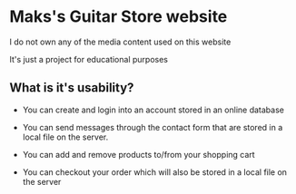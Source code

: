# Maks's Guitar Store website

I do not own any of the media content used on this website

It's just a project for educational purposes

## What is it's usability?

- You can create and login into an account stored in an online database

- You can send messages through the contact form that are stored in a local file on the server.

- You can add and remove products to/from your shopping cart

- You can checkout your order which will also be stored in a local file on the server

